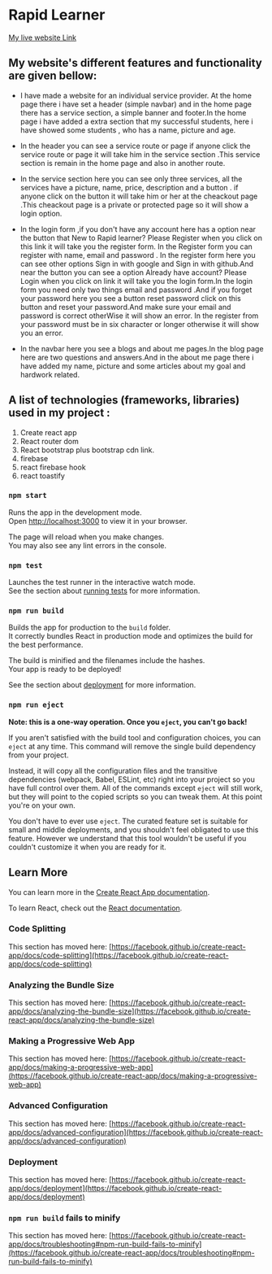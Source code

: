 # Rapid Learner

[My live website Link]()

## My website's different features and functionality are given bellow:

- I have made a website for an individual service provider. At the home page there i have set a header (simple navbar) and in the home page there has a service section, a simple banner and footer.In the home page i have added a extra section that my successful students, here i have showed some students , who has a name, picture and age.

* In the header you can see a service route or page if anyone click the service route or page it will take him in the service section .This service section is remain in the home page and also in another route.

* In the service section here you can see only three services, all the services have a picture, name, price, description and a button . if anyone click on the button it will take him or her at the cheackout page .This cheackout page is a private or protected page so it will show a login option.

* In the login form ,if you don't have any account here has a option near the button that New to Rapid learner? Please Register when you click on this link it will take you the register form. In the Register form you can register with name, email and password . In the register form here you can see other options Sign in with google and Sign in with github.And near the button you can see a option Already have account? Please Login when you click on link it will take you the login form.In the login form you need only two things email and password .And if you forget your password here you see a button reset password click on this button and reset your password.And make sure your email and password is correct otherWise it will show an error. In the register from your password must be in six character or longer otherwise it will show you an error.

* In the navbar here you see a blogs and about me pages.In the blog page here are two questions and answers.And in the about me page there i have added my name, picture and some articles about my goal and hardwork related.

## A list of technologies (frameworks, libraries) used in my project :

1. Create react app
2. React router dom
3. React bootstrap plus bootstrap cdn link.
4. firebase
5. react firebase hook
6. react toastify

### `npm start`

Runs the app in the development mode.\
Open [http://localhost:3000](http://localhost:3000) to view it in your browser.

The page will reload when you make changes.\
You may also see any lint errors in the console.

### `npm test`

Launches the test runner in the interactive watch mode.\
See the section about [running tests](https://facebook.github.io/create-react-app/docs/running-tests) for more information.

### `npm run build`

Builds the app for production to the `build` folder.\
It correctly bundles React in production mode and optimizes the build for the best performance.

The build is minified and the filenames include the hashes.\
Your app is ready to be deployed!

See the section about [deployment](https://facebook.github.io/create-react-app/docs/deployment) for more information.

### `npm run eject`

**Note: this is a one-way operation. Once you `eject`, you can't go back!**

If you aren't satisfied with the build tool and configuration choices, you can `eject` at any time. This command will remove the single build dependency from your project.

Instead, it will copy all the configuration files and the transitive dependencies (webpack, Babel, ESLint, etc) right into your project so you have full control over them. All of the commands except `eject` will still work, but they will point to the copied scripts so you can tweak them. At this point you're on your own.

You don't have to ever use `eject`. The curated feature set is suitable for small and middle deployments, and you shouldn't feel obligated to use this feature. However we understand that this tool wouldn't be useful if you couldn't customize it when you are ready for it.

## Learn More

You can learn more in the [Create React App documentation](https://facebook.github.io/create-react-app/docs/getting-started).

To learn React, check out the [React documentation](https://reactjs.org/).

### Code Splitting

This section has moved here: [https://facebook.github.io/create-react-app/docs/code-splitting](https://facebook.github.io/create-react-app/docs/code-splitting)

### Analyzing the Bundle Size

This section has moved here: [https://facebook.github.io/create-react-app/docs/analyzing-the-bundle-size](https://facebook.github.io/create-react-app/docs/analyzing-the-bundle-size)

### Making a Progressive Web App

This section has moved here: [https://facebook.github.io/create-react-app/docs/making-a-progressive-web-app](https://facebook.github.io/create-react-app/docs/making-a-progressive-web-app)

### Advanced Configuration

This section has moved here: [https://facebook.github.io/create-react-app/docs/advanced-configuration](https://facebook.github.io/create-react-app/docs/advanced-configuration)

### Deployment

This section has moved here: [https://facebook.github.io/create-react-app/docs/deployment](https://facebook.github.io/create-react-app/docs/deployment)

### `npm run build` fails to minify

This section has moved here: [https://facebook.github.io/create-react-app/docs/troubleshooting#npm-run-build-fails-to-minify](https://facebook.github.io/create-react-app/docs/troubleshooting#npm-run-build-fails-to-minify)
